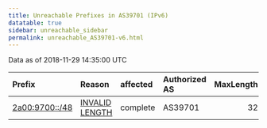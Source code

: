 ```yaml
---
title: Unreachable Prefixes in AS39701 (IPv6)
datatable: true
sidebar: unreachable_sidebar
permalink: unreachable_AS39701-v6.html
---
```


Data as of 2018-11-29 14:35:00 UTC


<div class="datatable-begin"></div>

| Prefix                                                 | Reason                                                                                                   | affected   | Authorized AS   |   MaxLength | Anchor                                         |   unreachable /48s |
|:-------------------------------------------------------|:---------------------------------------------------------------------------------------------------------|:-----------|:----------------|------------:|:-----------------------------------------------|-------------------:|
| [2a00:9700::/48](https://stat.ripe.net/2a00:9700::/48) | [INVALID LENGTH](https://rpki-validator.ripe.net/announcement-preview?asn=AS39701&prefix=2a00:9700::/48) | complete   | AS39701         |          32 | [RIPE](unreachable_RIPE_NCC_RPKI_Root-v6.html) |                  1 |

<div class="datatable-end"></div>